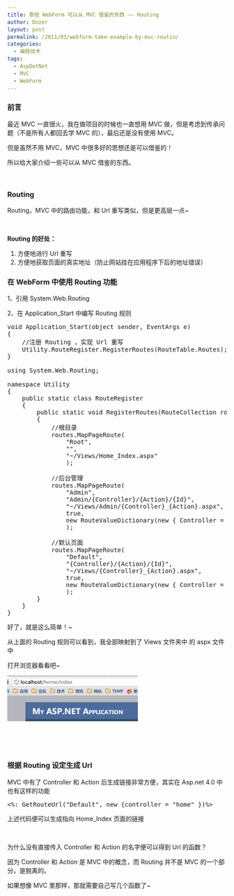 ```yaml
---
title: 那些 WebForm 可以从 MVC 借鉴的东西 —— Routing
author: Dozer
layout: post
permalink: /2011/03/webform-take-example-by-mvc-routin/
categories:
  - 编程技术
tags:
  - AspDotNet
  - MVC
  - WebForm
---
```


### 前言

最近 MVC 一直很火，我在做项目的时候也一直想用 MVC 做，但是考虑到传承问题（不是所有人都回去学 MVC 的），最后还是没有使用 MVC。

但是虽然不用 MVC，MVC 中很多好的思想还是可以借鉴的！

所以给大家介绍一些可以从 MVC 借鉴的东西。

&nbsp;

### Routing

Routing，MVC 中的路由功能，和 Url 重写类似，但是更高层一点~

&nbsp;

**Routing 的好处：**

1.  方便地进行 Url 重写
2.  方便地获取页面的真实地址（防止网站挂在应用程序下后的地址错误）

<!--more-->

### 在 WebForm 中使用 Routing 功能

1、引用 System.Web.Routing

2、在 Application_Start 中编写 Routing 规则

<pre class="brush:csharp">void Application_Start(object sender, EventArgs e)
{
    //注册 Routing ，实现 Url 重写
    Utility.RouteRegister.RegisterRoutes(RouteTable.Routes);
}

using System.Web.Routing;

namespace Utility
{
    public static class RouteRegister
    {
        public static void RegisterRoutes(RouteCollection routes)
        {
            //根目录
            routes.MapPageRoute(
                "Root",
                "",
                "~/Views/Home_Index.aspx"
                );

            //后台管理
            routes.MapPageRoute(
                "Admin",
                "Admin/{Controller}/{Action}/{Id}",
                "~/Views/Admin/{Controller}_{Action}.aspx",
                true,
                new RouteValueDictionary(new { Controller = "Home", Action = "Index", Id = "" })
                );

            //默认页面
            routes.MapPageRoute(
                "Default",
                "{Controller}/{Action}/{Id}",
                "~/Views/{Controller}_{Action}.aspx",
                true,
                new RouteValueDictionary(new { Controller = "Home", Action = "Index", Id = "" })
                );
        }
    }
}</pre>

好了，就是这么简单！~

从上面的 Routing 规则可以看到，我全部映射到了 Views 文件夹中 的 aspx 文件中

打开浏览器看看吧~

[<img class="alignnone size-medium wp-image-249" title="routing" alt="routing" src="/uploads/2011/03/routing-300x105.png" width="300" height="105" />][1]

&nbsp;

&nbsp;

### 根据 Routing 设定生成 Url

MVC 中有了 Controller 和 Action 后生成链接非常方便，其实在 Asp.net 4.0 中也有这样的功能

<pre class="brush:xml">&lt;%: GetRouteUrl("Default", new {controller = "home" })%&gt;</pre>

上述代码便可以生成指向 Home_Index 页面的链接

&nbsp;

为什么没有直接传入 Controller 和 Action 的名字便可以得到 Url 的函数？

因为 Controller 和 Action 是 MVC 中的概念，而 Routing 并不是 MVC 的一个部分，是脱离的。

如果想像 MVC 里那样，那就需要自己写几个函数了~

 [1]: /uploads/2011/03/routing.png
